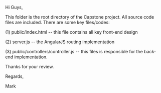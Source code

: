 Hi Guys, 

This folder is the root directory of the Capstone project.
All source code files are included.
There are some key files/codes:


(1) public/index.html -- this file contains all key front-end design

(2) server.js -- the AngularJS routing implementation

(3) public/controllers/controller.js -- this files is responsible for the back-end implementation.


Thanks for your review.

Regards,

Mark
